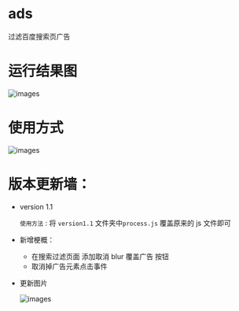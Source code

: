 # ads
过滤百度搜索页广告
# 运行结果图
![images](https://github.com/NemophilistWatermelon/ads/blob/master/result.png)
# 使用方式
![images](https://github.com/NemophilistWatermelon/ads/blob/master/used.png)

# 版本更新墙：

- version 1.1

  ``使用方法`` : 将 ``version1.1`` 文件夹中``process.js`` 覆盖原来的 js 文件即可

- 新增梗概：

  - 在搜索过滤页面 添加取消 blur 覆盖广告 按钮
  - 取消掉广告元素点击事件

- 更新图片

  ![images](https://github.com/NemophilistWatermelon/ads/blob/master/version1.1.jpg)

